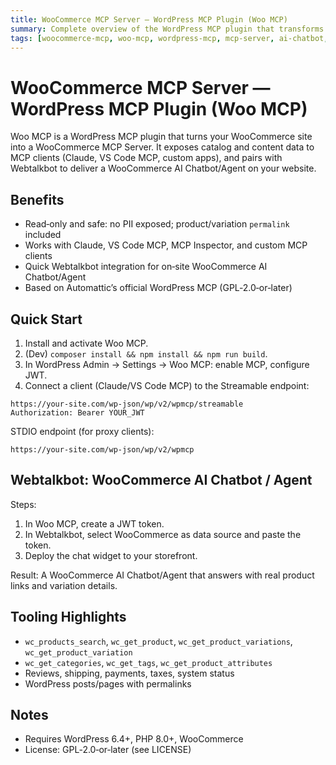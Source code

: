 ```yaml
---
title: WooCommerce MCP Server — WordPress MCP Plugin (Woo MCP)
summary: Complete overview of the WordPress MCP plugin that transforms WooCommerce sites into MCP servers for AI integration and chatbot deployment.
tags: [woocommerce-mcp, woo-mcp, wordpress-mcp, mcp-server, ai-chatbot, webtalkbot, overview]
---
```


# WooCommerce MCP Server — WordPress MCP Plugin (Woo MCP)

Woo MCP is a WordPress MCP plugin that turns your WooCommerce site into a WooCommerce MCP Server. It exposes catalog and content data to MCP clients (Claude, VS Code MCP, custom apps), and pairs with Webtalkbot to deliver a WooCommerce AI Chatbot/Agent on your website.

## Benefits

- Read‑only and safe: no PII exposed; product/variation `permalink` included
- Works with Claude, VS Code MCP, MCP Inspector, and custom MCP clients
- Quick Webtalkbot integration for on‑site WooCommerce AI Chatbot/Agent
- Based on Automattic’s official WordPress MCP (GPL‑2.0‑or‑later)

## Quick Start

1) Install and activate Woo MCP.
2) (Dev) `composer install && npm install && npm run build`.
3) In WordPress Admin → Settings → Woo MCP: enable MCP, configure JWT.
4) Connect a client (Claude/VS Code MCP) to the Streamable endpoint:

```
https://your-site.com/wp-json/wp/v2/wpmcp/streamable
Authorization: Bearer YOUR_JWT
```

STDIO endpoint (for proxy clients):
```
https://your-site.com/wp-json/wp/v2/wpmcp
```

## Webtalkbot: WooCommerce AI Chatbot / Agent

Steps:
1) In Woo MCP, create a JWT token.
2) In Webtalkbot, select WooCommerce as data source and paste the token.
3) Deploy the chat widget to your storefront.

Result: A WooCommerce AI Chatbot/Agent that answers with real product links and variation details.

## Tooling Highlights

- `wc_products_search`, `wc_get_product`, `wc_get_product_variations`, `wc_get_product_variation`
- `wc_get_categories`, `wc_get_tags`, `wc_get_product_attributes`
- Reviews, shipping, payments, taxes, system status
- WordPress posts/pages with permalinks

## Notes

- Requires WordPress 6.4+, PHP 8.0+, WooCommerce
- License: GPL‑2.0‑or‑later (see LICENSE)

